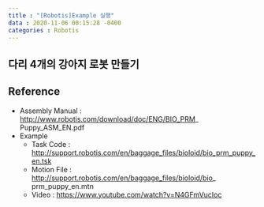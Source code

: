 ```yaml
---
title : "[Robotis]Example 실행"
data : 2020-11-06 00:15:28 -0400
categories : Robotis
---
```

## 다리 4개의 강아지 로봇 만들기

## Reference
- Assembly Manual : http://www.robotis.com/download/doc/ENG/BIO_PRM_ Puppy_ASM_EN.pdf
- Example
    - Task Code : http://support.robotis.com/en/baggage_files/bioloid/bio_prm_puppy_en.tsk
    - Motion File : http://support.robotis.com/en/baggage_files/bioloid/bio_ prm_puppy_en.mtn
    - Video : https://www.youtube.com/watch?v=N4GFmVucIoc